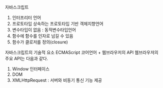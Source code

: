 자바스크립트
1. 인터프리터 언어
2. 프로토타입 상속하는 프로토타입 기반 객체지향언어
3. 변수타입이 없음 : 동적변수타입언어
4. 함수에 함수를 인자로 넘길 수 있음
5. 함수가 클로저를 정의(closure)

자바스크립트의 기술적 요소
ECMAScript
코어언어 + 웹브라우저의 API
웹브라우저의 주요 API는 다음과 같다.
1. Window 인터페이스
2. DOM
3. XMLHttpRequest : 서버와 비동기 통신 기능 제공

